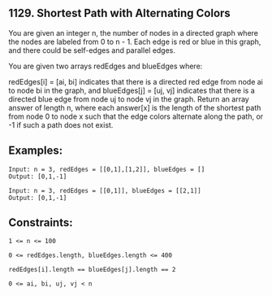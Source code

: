 ## 1129. Shortest Path with Alternating Colors

You are given an integer n, the number of nodes in a directed graph where the nodes are labeled from 0 to n - 1. Each edge is red or blue in this graph, and there could be self-edges and parallel edges.

You are given two arrays redEdges and blueEdges where:

redEdges[i] = [ai, bi] indicates that there is a directed red edge from node ai to node bi in the graph, and
blueEdges[j] = [uj, vj] indicates that there is a directed blue edge from node uj to node vj in the graph.
Return an array answer of length n, where each answer[x] is the length of the shortest path from node 0 to node x such that the edge colors alternate along the path, or -1 if such a path does not exist.

## Examples:
```
Input: n = 3, redEdges = [[0,1],[1,2]], blueEdges = []
Output: [0,1,-1]
```
```
Input: n = 3, redEdges = [[0,1]], blueEdges = [[2,1]]
Output: [0,1,-1]
```

## Constraints:
```
1 <= n <= 100
```
```
0 <= redEdges.length, blueEdges.length <= 400
```
```
redEdges[i].length == blueEdges[j].length == 2
```
```
0 <= ai, bi, uj, vj < n
```